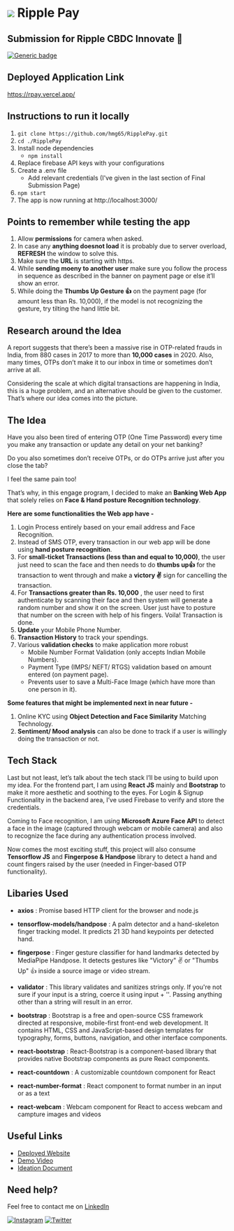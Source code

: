 # ![](https://github.com/hmg65/msbank/blob/master/public/favicon.ico?raw=true) Ripple Pay

## Submission for Ripple CBDC Innovate 🌟

[![Generic badge](https://img.shields.io/badge/view-demo-blue?style=for-the-badge&label=View%20Demo%20Video)](https://youtu.be/6WKk-26gVIg)

## Deployed Application Link

https://rpay.vercel.app/

## Instructions to run it locally

1. `git clone https://github.com/hmg65/RipplePay.git`
2. `cd ./RipplePay`
3. Install node dependencies
   - `npm install`
4. Replace firebase API keys with your configurations
5. Create a .env file
   - Add relevant credentials (I've given in the last section of Final Submission Page)
6. `npm start`
7. The app is now running at http://localhost:3000/

## Points to remember while testing the app

1. Allow **permissions** for camera when asked.
2. In case any **anything doesnot load** it is probably due to server overload, **REFRESH** the window to solve this.
3. Make sure the **URL** is starting with https.
4. While **sending moeny to another user** make sure you follow the process in sequence as described in the banner on payment page or else it’ll show an error.
5. While doing the **Thumbs Up Gesture 👍** on the payment page (for amount less than Rs. 10,000), if the model is not recognizing the gesture, try tilting the hand little bit.

## Research around the Idea

A report suggests that there’s been a massive rise in OTP-related frauds in India, from 880 cases in 2017 to more than **10,000 cases** in 2020. Also, many times, OTPs don’t make it to our inbox in time or sometimes don’t arrive at all.

Considering the scale at which digital transactions are happening in India, this is a huge problem, and an alternative should be given to the customer. That’s where our idea comes into the picture.

## The Idea

Have you also been tired of entering OTP (One Time Password) every time you make any transaction or update any detail on your net banking?

Do you also sometimes don’t receive OTPs, or do OTPs arrive just after you close the tab?

I feel the same pain too!

That’s why, in this engage program, I decided to make an **Banking Web App** that solely relies on **Face & Hand posture Recognition technology**.

**Here are some functionalities the Web app have -**

1. Login Process entirely based on your email address and Face Recognition.
2. Instead of SMS OTP, every transaction in our web app will be done using **hand posture recognition**.
3. For **small-ticket Transactions (less than and equal to 10,000)**, the user just need to scan the face and then needs to do **thumbs up👍** for the transaction to went through and make a **victory ✌️** sign for cancelling the transaction.
4. For **Transactions greater than Rs. 10,000** , the user need to first authenticate by scanning their face and then system will generate a random number and show it on the screen. User just have to posture that number on the screen with help of his fingers. Voila! Transaction is done.
5. **Update** your Mobile Phone Number.
6. **Transaction History** to track your spendings.
7. Various **validation checks** to make application more robust
   - Mobile Number Format Validation (only accepts Indian Mobile Numbers).
   - Payment Type (IMPS/ NEFT/ RTGS) validation based on amount entered (on payment page).
   - Prevents user to save a Multi-Face Image (which have more than one person in it).

**Some features that might be implemented next in near future -**

1. Online KYC using **Object Detection and Face Similarity** Matching Technology.
2. **Sentiment/ Mood analysis** can also be done to track if a user is willingly doing the transaction or not.

## Tech Stack

Last but not least, let’s talk about the tech stack I’ll be using to build upon my idea. For the frontend part, I am using **React JS** mainly and **Bootstrap** to make it more aesthetic and soothing to the eyes. For Login & Signup Functionality in the backend area, I’ve used Firebase to verify and store the credentials.

Coming to Face recognition, I am using **Microsoft Azure Face API** to detect a face in the image (captured through webcam or mobile camera) and also to recognize the face during any authentication process involved.

Now comes the most exciting stuff, this project will also consume **Tensorflow JS** and **Fingerpose & Handpose** library to detect a hand and count fingers raised by the user (needed in Finger-based OTP functionality).

## Libaries Used

- **axios** : Promise based HTTP client for the browser and node.js

- **tensorflow-models/handpose** : A palm detector and a hand-skeleton finger tracking model. It predicts 21 3D hand keypoints per detected hand.

- **fingerpose** : Finger gesture classifier for hand landmarks detected by MediaPipe Handpose. It detects gestures like "Victory" ✌️ or "Thumbs Up" 👍 inside a source image or video stream.

- **validator** : This library validates and sanitizes strings only.
  If you're not sure if your input is a string, coerce it using input + ''. Passing anything other than a string will result in an error.

- **bootstrap** : Bootstrap is a free and open-source CSS framework directed at responsive, mobile-first front-end web development. It contains HTML, CSS and JavaScript-based design templates for typography, forms, buttons, navigation, and other interface components.

- **react-bootstrap** : React-Bootstrap is a component-based library that provides native Bootstrap components as pure React components.

- **react-countdown** : A customizable countdown component for React

- **react-number-format** : React component to format number in an input or as a text

- **react-webcam** : Webcam component for React to access webcam and campture images and videos

## Useful Links

- [Deployed Website](https://msbank.vercel.app/)
- [Demo Video](https://youtu.be/6WKk-26gVIg)
- [Ideation Document](https://docs.google.com/document/d/1elNAjPtOOx5mjmiPdku7XgqDaM9YQW5jG4980_XLdhg/edit?usp=sharing)

## Need help?

Feel free to contact me on [LinkedIn](https://www.linkedin.com/in/hmg/)

[![Instagram](https://img.shields.io/badge/Instagram-follow-purple.svg?logo=instagram&logoColor=white)](https://www.instagram.com/_hmg65/) [![Twitter](https://img.shields.io/badge/Twitter-follow-blue.svg?logo=twitter&logoColor=white)](https://twitter.com/_hmg65)
